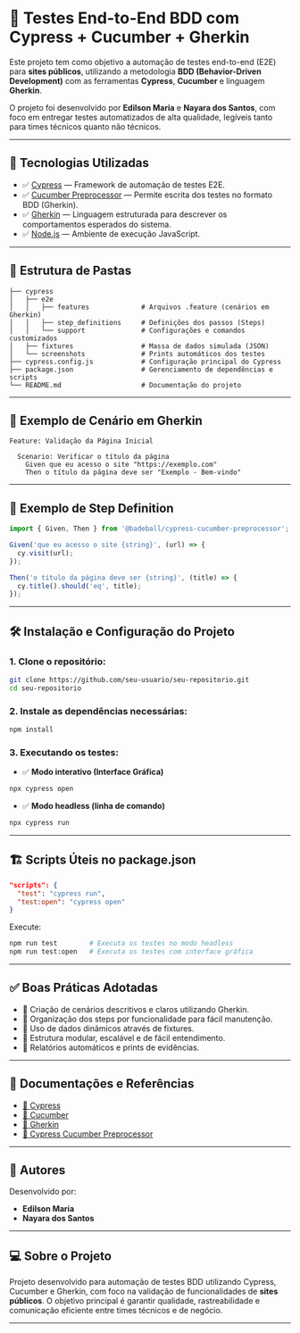 # 🧠 Testes End-to-End BDD com Cypress + Cucumber + Gherkin

Este projeto tem como objetivo a automação de testes end-to-end (E2E) para **sites públicos**, utilizando a metodologia **BDD (Behavior-Driven Development)** com as ferramentas **Cypress**, **Cucumber** e linguagem **Gherkin**.

O projeto foi desenvolvido por **Edilson Maria** e **Nayara dos Santos**, com foco em entregar testes automatizados de alta qualidade, legíveis tanto para times técnicos quanto não técnicos.

---

## 🚀 Tecnologias Utilizadas

- ✅ [Cypress](https://www.cypress.io/) — Framework de automação de testes E2E.
- ✅ [Cucumber Preprocessor](https://github.com/badeball/cypress-cucumber-preprocessor) — Permite escrita dos testes no formato BDD (Gherkin).
- ✅ [Gherkin](https://cucumber.io/docs/gherkin/) — Linguagem estruturada para descrever os comportamentos esperados do sistema.
- ✅ [Node.js](https://nodejs.org/) — Ambiente de execução JavaScript.

---

## 📂 Estrutura de Pastas

```
├── cypress
│   ├── e2e
│   │   ├── features             # Arquivos .feature (cenários em Gherkin)
│   │   ├── step_definitions     # Definições dos passos (Steps)
│   │   └── support              # Configurações e comandos customizados
│   ├── fixtures                 # Massa de dados simulada (JSON)
│   └── screenshots              # Prints automáticos dos testes
├── cypress.config.js            # Configuração principal do Cypress
├── package.json                 # Gerenciamento de dependências e scripts
└── README.md                    # Documentação do projeto
```

---

## 📜 Exemplo de Cenário em Gherkin

```gherkin
Feature: Validação da Página Inicial

  Scenario: Verificar o título da página
    Given que eu acesso o site "https://exemplo.com"
    Then o título da página deve ser "Exemplo - Bem-vindo"
```

---

## 🧠 Exemplo de Step Definition

```javascript
import { Given, Then } from '@badeball/cypress-cucumber-preprocessor';

Given('que eu acesso o site {string}', (url) => {
  cy.visit(url);
});

Then('o título da página deve ser {string}', (title) => {
  cy.title().should('eq', title);
});
```

---

## 🛠️ Instalação e Configuração do Projeto

### 1. Clone o repositório:

```bash
git clone https://github.com/seu-usuario/seu-repositorio.git
cd seu-repositorio
```

### 2. Instale as dependências necessárias:

```bash
npm install
```

### 3. Executando os testes:

- ✅ **Modo interativo (Interface Gráfica)**

```bash
npx cypress open
```

- ✅ **Modo headless (linha de comando)**

```bash
npx cypress run
```

---

## 🏗️ Scripts Úteis no package.json

```json
"scripts": {
  "test": "cypress run",
  "test:open": "cypress open"
}
```

Execute:

```bash
npm run test        # Executa os testes no modo headless
npm run test:open   # Executa os testes com interface gráfica
```

---

## ✅ Boas Práticas Adotadas

- 🔹 Criação de cenários descritivos e claros utilizando Gherkin.
- 🔹 Organização dos steps por funcionalidade para fácil manutenção.
- 🔹 Uso de dados dinâmicos através de fixtures.
- 🔹 Estrutura modular, escalável e de fácil entendimento.
- 🔹 Relatórios automáticos e prints de evidências.

---

## 🔗 Documentações e Referências

- [📘 Cypress](https://docs.cypress.io/)
- [📘 Cucumber](https://cucumber.io/docs/guides/10-minute-tutorial/)
- [📘 Gherkin](https://cucumber.io/docs/gherkin/)
- [📘 Cypress Cucumber Preprocessor](https://github.com/badeball/cypress-cucumber-preprocessor)

---

## 🤝 Autores

Desenvolvido por:

- **Edilson Maria**  
- **Nayara dos Santos**

---

## 💻 Sobre o Projeto

Projeto desenvolvido para automação de testes BDD utilizando Cypress, Cucumber e Gherkin, com foco na validação de funcionalidades de **sites públicos**. O objetivo principal é garantir qualidade, rastreabilidade e comunicação eficiente entre times técnicos e de negócio.

---
